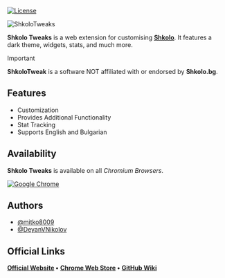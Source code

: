 
[![License](https://img.shields.io/badge/License-GPL_v3-red)](https://github.com/mitko8009/ShkoloTweaks/blob/main/LICENSE)

![ShkoloTweaks](https://shkolotweaks.web.app/assets/thumb2.png)

**Shkolo Tweaks** is a web extension for customising **[Shkolo]("https://www.shkolo.bg/")**. It features a dark theme, widgets, stats, and much more.

> [!IMPORTANT]
> **ShkoloTweak** is a software NOT affiliated with or endorsed by **Shkolo.bg**.

## Features

- Customization
- Provides Additional Functionality
- Stat Tracking
- Supports English and Bulgarian


## Availability

**Shkolo Tweaks** is available on all *Chromium Browsers*.

[![Google Chrome](https://img.shields.io/badge/Google%20Chrome-4285F4?style=for-the-badge&logo=GoogleChrome&logoColor=white)](https://chromewebstore.google.com/detail/shkolotweaks/benlbhlopnomakndbgihpghghdcejpjc?hl=en&authuser=0)

## Authors

- [@mitko8009](https://github.com/mitko8009)
- [@DeyanVNikolov](https://github.com/DeyanVNikolov)

## Official Links

**[Official Website](https://shkolotweaks.xyz/) •**
**[Chrome Web Store](https://chromewebstore.google.com/detail/shkolotweaks/benlbhlopnomakndbgihpghghdcejpjc) •**
**[GitHub Wiki](https://github.com/mitko8009/ShkoloTweaks/wiki)**
